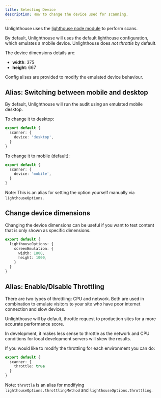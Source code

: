 ```yaml
---
title: Selecting Device
description: How to change the device used for scanning.
---
```


Unlighthouse uses the [lighthouse node module](https://github.com/GoogleChrome/lighthouse) to perform scans.

By default, Unlighthouse will uses the default lighthouse configuration, which emulates a mobile device. Unlighthouse 
does _not throttle_ by default.

The device dimensions details are:
- **width**: 375
- **height**: 667

Config alises are provided to modify the emulated device behaviour.

## Alias: Switching between mobile and desktop

By default, Unlighthouse will run the audit using an emulated mobile desktop.

To change it to desktop:

```ts
export default {
  scanner: {
    device: 'desktop',
  }
}
```


To change it to mobile (default):

```ts
export default {
  scanner: {
    device: 'mobile',
  }
}
```

Note: This is an alias for setting the option yourself manually via `lighthouseOptions`.

## Change device dimensions

Changing the device dimensions can be useful if you want to test content that is only shown as specific dimensions.

```ts
export default {
  lighthouseOptions: {
    screenEmulation: {
      width: 1800,
      height: 1000,
    }
  }
}
```

## Alias: Enable/Disable Throttling

There are two types of throttling: CPU and network. Both are used in combination to emulate visitors to your site who
have poor internet connection and slow devices.

Unlighthouse will by default, throttle request to production sites for a more accurate performance score.

In development, it makes less sense to throttle as the network and CPU conditions for local development servers will
skew the results.

If you would like to modify the throttling for each environment you can do:

```ts
export default {
  scanner: {
    throttle: true
  }
}
```

Note: `throttle` is an alias for modifying `lighthouseOptions.throttlingMethod` and `lighthouseOptions.throttling`.
